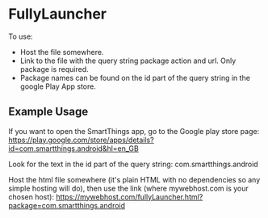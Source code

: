 # FullyLauncher
To use:
- Host the file somewhere.
- Link to the file with the query string package action and url. Only package is required.
- Package names can be found on the id part of the query string in the google Play App store.

## Example Usage
If you want to open the SmartThings app, go to the Google play store page:
https://play.google.com/store/apps/details?id=com.smartthings.android&hl=en_GB

Look for the text in the id part of the query string:
com.smartthings.android

Host the html file somewhere (it's plain HTML with no dependencies so any simple hosting will do), then use the link (where mywebhost.com is your chosen host):
https://mywebhost.com/fullyLauncher.html?package=com.smartthings.android
